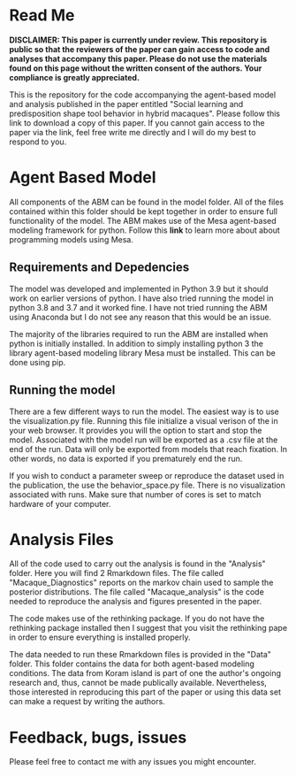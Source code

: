 # Read Me

**DISCLAIMER: This paper is currently under review. This repository is public so that the reviewers of the paper can gain access to code and analyses that accompany this paper. Please do not use the materials found on this page without the written consent of the authors. Your compliance is greatly appreciated.**

  This is the repository for the code accompanying the agent-based model and analysis published in the paper entitled "Social learning and predisposition shape tool behavior in hybrid macaques". Please follow this link to download a copy of this paper. If you cannot gain access to the paper via the link, feel free write me directly and I will do my best to respond to you. 
  
# Agent Based Model


All components of the ABM can be found in the model folder. All of the files contained within this folder should be kept together in order to ensure full functionality of the model. The ABM makes use of the Mesa agent-based modeling framework for python. Follow this __link__  to learn more about about programming models using Mesa. 

## Requirements and Depedencies

  The model was developed and implemented in Python 3.9 but it should work on earlier versions of python. I have also tried running the model in python 3.8 and 3.7 and it worked fine. I have not tried running the ABM using Anaconda but I do not see any reason that this would be an issue. 
  
  The majority of the libraries required to run the ABM are installed when python is initially installed. In addition to simply installing python 3 the library agent-based modeling library Mesa must be installed. This can be done using pip. 

## Running the model

  There are a few different ways to run the model. The easiest way is to use the visualization.py file. Running this file initialize a visual verison of the in your web browser. It provides you will the option to start and stop the model. Associated with the model run will be exported as a .csv file at the end of the run. Data will only be exported from models that reach fixation. In other words, no data is exported if you prematurely end the run.
  
  If you wish to conduct a parameter sweep or reproduce the dataset used in the publication, the use the behavior_space.py file. There is no visualization associated with runs. Make sure that number of cores is set to match hardware of your computer.
  
# Analysis Files

All of the code used to carry out the analysis is found in the "Analysis" folder. Here you will find 2 Rmarkdown files. The file called "Macaque_Diagnostics" reports on the markov chain used to sample the posterior distributions. The file called "Macaque_analysis" is the code needed to reproduce the analysis and figures presented in the paper.

The code makes use of the rethinking package. If you do not have the rethinking package installed then I suggest that you visit the rethinking pape in order to ensure everything is installed properly.

The data needed to run these Rmarkdown files is provided in the "Data" folder. This folder contains the data for both agent-based modeling conditions. The data from Koram island is part of one the author's ongoing research and, thus, cannot be made publically available. Nevertheless, those interested in reproducing this part of the paper or using this data set can make a request by writing the authors. 

# Feedback, bugs, issues

Please feel free to contact me with any issues you might encounter.


